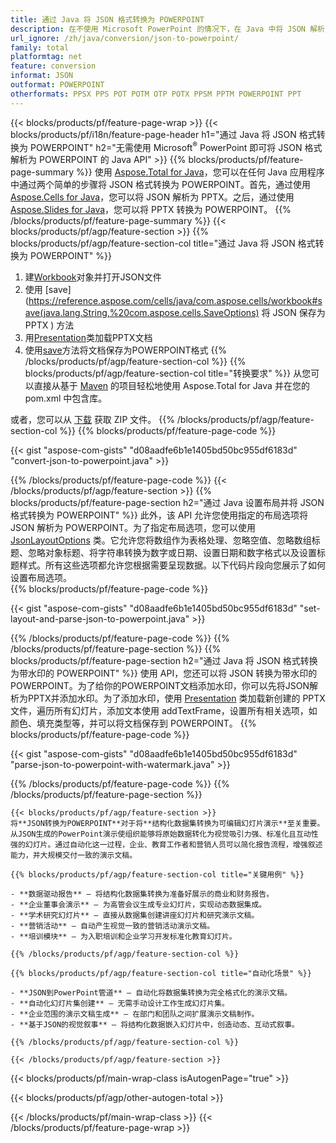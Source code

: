 ```yaml
---
title: 通过 Java 将 JSON 格式转换为 POWERPOINT
description: 在不使用 Microsoft PowerPoint 的情况下，在 Java 中将 JSON 解析为 POWERPOINT
url_ignore: /zh/java/conversion/json-to-powerpoint/
family: total
platformtag: net
feature: conversion
informat: JSON
outformat: POWERPOINT
otherformats: PPSX PPS POT POTM OTP POTX PPSM PPTM POWERPOINT PPT
---
```

{{< blocks/products/pf/feature-page-wrap >}}
{{< blocks/products/pf/i18n/feature-page-header h1="通过 Java 将 JSON 格式转换为 POWERPOINT" h2="无需使用 Microsoft<sup>&reg;</sup> PowerPoint 即可将 JSON 格式解析为 POWERPOINT 的 Java API" >}}
{{% blocks/products/pf/feature-page-summary %}}
使用 [Aspose.Total for Java](https://products.aspose.com/total/java/)，您可以在任何 Java 应用程序中通过两个简单的步骤将 JSON 格式转换为 POWERPOINT。首先，通过使用 [Aspose.Cells for Java](https://products.aspose.com/cells/java/)，您可以将 JSON 解析为 PPTX。之后，通过使用 [Aspose.Slides for Java](https://products.aspose.com/slides/java/)，您可以将 PPTX 转换为 POWERPOINT。
{{% /blocks/products/pf/feature-page-summary  %}}
{{< blocks/products/pf/agp/feature-section >}}
{{% blocks/products/pf/agp/feature-section-col title="通过 Java 将 JSON 格式转换为 POWERPOINT" %}}
1. 建[Workbook](https://reference.aspose.com/cells/java/com.aspose.cells/Workbook)对象并打开JSON文件
2. 使用 [save](https://reference.aspose.com/cells/java/com.aspose.cells/workbook#save(java.lang.String,%20com.aspose.cells.SaveOptions) 将 JSON 保存为 PPTX ) 方法
3. 用[Presentation](https://reference.aspose.com/slides/java/com.aspose.slides/Presentation)类加载PPTX文档
4. 使用[save](https://reference.aspose.com/slides/java/com.aspose.slides/Presentation#save-java.lang.String-int-)方法将文档保存为POWERPOINT格式
{{% /blocks/products/pf/agp/feature-section-col %}}
{{% blocks/products/pf/agp/feature-section-col title="转换要求" %}}
从您可以直接从基于 [Maven](https://releases.aspose.com/total/java/) 的项目轻松地使用 Aspose.Total for Java 并在您的 pom.xml 中包含库。

或者，您可以从 [下载](https://releases.aspose.com/total/java) 获取 ZIP 文件。
{{% /blocks/products/pf/agp/feature-section-col %}}
{{% blocks/products/pf/feature-page-code %}}

{{< gist "aspose-com-gists" "d08aadfe6b1e1405bd50bc955df6183d" "convert-json-to-powerpoint.java" >}}


{{% /blocks/products/pf/feature-page-code %}}
{{< /blocks/products/pf/agp/feature-section >}}
{{% blocks/products/pf/feature-page-section  h2="通过 Java 设置布局并将 JSON 格式转换为 POWERPOINT" %}}
此外，该 API 允许您使用指定的布局选项将 JSON 解析为 POWERPOINT。为了指定布局选项，您可以使用 [JsonLayoutOptions](https://reference.aspose.com/cells/java/com.aspose.cells/jsonlayoutoptions) 类。它允许您将数组作为表格处理、忽略空值、忽略数组标题、忽略对象标题、将字符串转换为数字或日期、设置日期和数字格式以及设置标题样式。所有这些选项都允许您根据需要呈现数据。以下代码片段向您展示了如何设置布局选项。  
{{% blocks/products/pf/feature-page-code %}}

{{< gist "aspose-com-gists" "d08aadfe6b1e1405bd50bc955df6183d" "set-layout-and-parse-json-to-powerpoint.java" >}}

{{% /blocks/products/pf/feature-page-code  %}}
{{% /blocks/products/pf/feature-page-section %}}
{{% blocks/products/pf/feature-page-section  h2="通过 Java 将 JSON 格式转换为带水印的 POWERPOINT" %}}
使用 API，您还可以将 JSON 转换为带水印的 POWERPOINT。为了给你的POWERPOINT文档添加水印，你可以先将JSON解析为PPTX并添加水印。为了添加水印，使用 [Presentation](https://reference.aspose.com/slides/java/com.aspose.slides/Presentation) 类加载新创建的 PPTX 文件，遍历所有幻灯片，添加文本使用 addTextFrame，设置所有相关选项，如颜色、填充类型等，并可以将文档保存到 POWERPOINT。 
{{% blocks/products/pf/feature-page-code %}}

{{< gist "aspose-com-gists" "d08aadfe6b1e1405bd50bc955df6183d" "parse-json-to-powerpoint-with-watermark.java" >}}

{{% /blocks/products/pf/feature-page-code  %}}
{{% /blocks/products/pf/feature-page-section %}}
```
{{< blocks/products/pf/agp/feature-section >}}
将**JSON转换为POWERPOINT**对于将**结构化数据集转换为可编辑幻灯片演示**至关重要。从JSON生成的PowerPoint演示使组织能够将原始数据转化为视觉吸引力强、标准化且互动性强的幻灯片。通过自动化这一过程，企业、教育工作者和营销人员可以简化报告流程，增强叙述能力，并大规模交付一致的演示文稿。

{{% blocks/products/pf/agp/feature-section-col title="关键用例" %}}

- **数据驱动报告** – 将结构化数据集转换为准备好展示的商业和财务报告。
- **企业董事会演示** – 为高管会议生成专业幻灯片，实现动态数据集成。
- **学术研究幻灯片** – 直接从数据集创建讲座幻灯片和研究演示文稿。
- **营销活动** – 自动产生视觉一致的营销活动演示文稿。
- **培训模块** – 为入职培训和企业学习开发标准化教育幻灯片。

{{% /blocks/products/pf/agp/feature-section-col %}}

{{% blocks/products/pf/agp/feature-section-col title="自动化场景" %}}

- **JSON到PowerPoint管道** – 自动化将数据集转换为完全格式化的演示文稿。
- **自动化幻灯片集创建** – 无需手动设计工作生成幻灯片集。
- **企业范围的演示文稿生成** – 在部门和团队之间扩展演示文稿制作。
- **基于JSON的视觉叙事** – 将结构化数据嵌入幻灯片中，创造动态、互动式叙事。

{{% /blocks/products/pf/agp/feature-section-col %}}

{{< /blocks/products/pf/agp/feature-section >}}
```
{{< blocks/products/pf/main-wrap-class isAutogenPage="true" >}}

{{< blocks/products/pf/agp/other-autogen-total >}}

{{< /blocks/products/pf/main-wrap-class >}}
{{< /blocks/products/pf/feature-page-wrap >}}